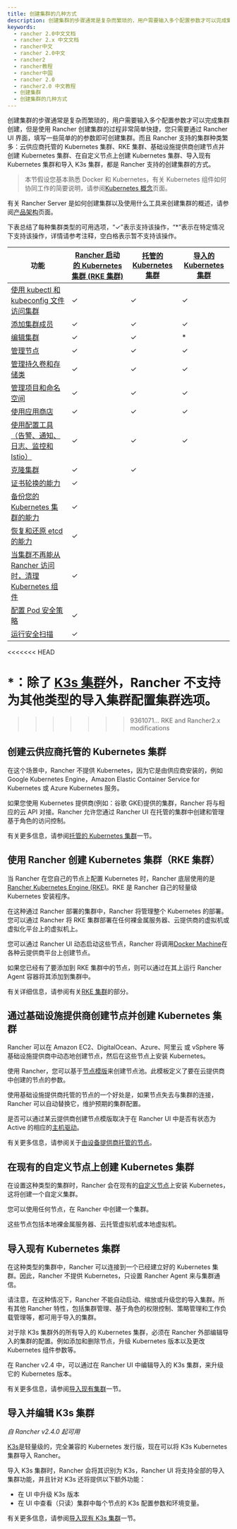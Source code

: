 ```yaml
---
title: 创建集群的几种方式
description: 创建集群的步骤通常是复杂而繁琐的，用户需要输入多个配置参数才可以完成集群创建。Rancher 创建集群的过程则非常简单快捷，您只需要通过 Rancher UI 界面，填写一些简单的的参数即可创建集群。而且 Rancher 支持的集群种类繁多，包括云供应商托管的 Kubernetes 集群、RKE 集群、基础设施提供商创建节点并创建 Kubernetes 集群、在自定义节点上创建 Kubernetes 集群、导入现有 Kubernetes 集群和导入 K3s 集群。
keywords:
  - rancher 2.0中文文档
  - rancher 2.x 中文文档
  - rancher中文
  - rancher 2.0中文
  - rancher2
  - rancher教程
  - rancher中国
  - rancher 2.0
  - rancher2.0 中文教程
  - 创建集群
  - 创建集群的几种方式
---
```


创建集群的步骤通常是复杂而繁琐的，用户需要输入多个配置参数才可以完成集群创建，但是使用 Rancher 创建集群的过程非常简单快捷，您只需要通过 Rancher UI 界面，填写一些简单的的参数即可创建集群。而且 Rancher 支持的集群种类繁多：云供应商托管的 Kubernetes 集群、RKE 集群、基础设施提供商创建节点并创建 Kubernetes 集群、在自定义节点上创建 Kubernetes 集群、导入现有 Kubernetes 集群和导入 K3s 集群，都是 Rancher 支持的创建集群的方式。

> 本节假设您基本熟悉 Docker 和 Kubernetes，有关 Kubernetes 组件如何协同工作的简要说明，请参阅[Kubernetes 概念](/docs/overview/concepts/_index)页面。

有关 Rancher Server 是如何创建集群以及使用什么工具来创建集群的概述，请参阅[产品架构](/docs/overview/architecture/_index)页面。

下表总结了每种集群类型的可用选项，“✓”表示支持该操作，“\*”表示在特定情况下支持该操作，详情请参考注释，空白格表示暂不支持该操作。

| 功能                                                                                                     | [Rancher 启动的 Kubernetes 集群 (RKE 集群)](/docs/cluster-provisioning/rke-clusters/_index) | [托管的 Kubernetes 集群](/docs/cluster-provisioning/hosted-kubernetes-clusters/_index) | [导入的 Kubernetes 集群](/docs/cluster-provisioning/imported-clusters/_index) |
| -------------------------------------------------------------------------------------------------------- | ------------------------------------------------------------------------------------------- | -------------------------------------------------------------------------------------- | ----------------------------------------------------------------------------- |
| [使用 kubectl 和 kubeconfig 文件访问集群](/docs/cluster-admin/cluster-access/kubectl/_index)             | ✓                                                                                           | ✓                                                                                      | ✓                                                                             |
| [添加集群成员](/docs/cluster-admin/cluster-access/cluster-members/_index)                                | ✓                                                                                           | ✓                                                                                      | ✓                                                                             |
| [编辑集群](/docs/cluster-admin/editing-clusters/_index)                                                  | ✓                                                                                           | ✓                                                                                      | \*                                                                            |
| [管理节点](/docs/cluster-admin/nodes/_index)                                                             | ✓                                                                                           | ✓                                                                                      | ✓                                                                             |
| [管理持久卷和存储类](/docs/cluster-admin/volumes-and-storage/_index)                                     | ✓                                                                                           | ✓                                                                                      | ✓                                                                             |
| [管理项目和命名空间](/docs/cluster-admin/projects-and-namespaces/_index)                                 | ✓                                                                                           | ✓                                                                                      | ✓                                                                             |
| [使用应用商店](/docs/catalog/_index)                                                                     | ✓                                                                                           | ✓                                                                                      | ✓                                                                             |
| [使用配置工具（告警、通知、日志、监控和 Istio）](#使用配置工具)                                          | ✓                                                                                           | ✓                                                                                      | ✓                                                                             |
| [克隆集群](/docs/cluster-admin/cloning-clusters/_index)                                                  | ✓                                                                                           | ✓                                                                                      |                                                                               |
| [证书轮换的能力](/docs/cluster-admin/certificate-rotation/_index)                                        | ✓                                                                                           |                                                                                        |                                                                               |
| [备份您的 Kubernetes 集群的能力](/docs/cluster-admin/backing-up-etcd/_index)                             | ✓                                                                                           |                                                                                        |                                                                               |
| [恢复和还原 etcd 的能力](/docs/cluster-admin/restoring-etcd/_index)                                      | ✓                                                                                           |                                                                                        |                                                                               |
| [当集群不再能从 Rancher 访问时，清理 Kubernetes 组件](/docs/cluster-admin/cleaning-cluster-nodes/_index) | ✓                                                                                           |                                                                                        |                                                                               |
| [配置 Pod 安全策略](/docs/cluster-admin/pod-security-policy/_index)                                      | ✓                                                                                           |                                                                                        |                                                                               |
| [运行安全扫描](/docs/security/security-scan/_index)                                                      | ✓                                                                                           |                                                                                        |                                                                               |

<<<<<<< HEAD

# \*：除了 [K3s 集群](/docs/cluster-provisioning/imported-clusters/_index#导入的-K3s-集群的其他功能)外，Rancher 不支持为其他类型的导入集群配置集群选项。

> > > > > > > 9361071... RKE and Rancher2.x modifications

## 创建云供应商托管的 Kubernetes 集群

在这个场景中，Rancher 不提供 Kubernetes，因为它是由供应商安装的，例如 Google Kubernetes Engine，Amazon Elastic Container Service for Kubernetes 或 Azure Kubernetes 服务。

如果您使用 Kubernetes 提供商(例如：谷歌 GKE)提供的集群，Rancher 将与相应的云 API 对接。Rancher 允许您通过 Rancher UI 在托管的集群中创建和管理基于角色的访问控制。

有关更多信息，请参阅[托管的 Kubernetes 集群](/docs/cluster-provisioning/hosted-kubernetes-clusters/_index)一节。

## 使用 Rancher 创建 Kubernetes 集群（RKE 集群）

当 Rancher 在您自己的节点上配置 Kubernetes 时，Rancher 底层使用的是[Rancher Kubernetes Engine (RKE)](https://rancher.com/docs/rke/latest/en/)。RKE 是 Rancher 自己的轻量级 Kubernetes 安装程序。

在这种通过 Rancher 部署的集群中，Rancher 将管理整个 Kubernetes 的部署。您可以通过 Rancher 将 RKE 集群部署在任何裸金属服务器、云提供商的虚拟机或虚拟化平台上的虚拟机上。

您可以通过 Rancher UI 动态启动这些节点，Rancher 将调用[Docker Machine](https://docs.docker.com/machine/)在各种云提供商平台上创建节点。

如果您已经有了要添加到 RKE 集群中的节点，则可以通过在其上运行 Rancher Agent 容器将其添加到集群中。

有关详细信息，请参阅有关[RKE 集群](/docs/cluster-provisioning/rke-clusters/_index)的部分。

## 通过基础设施提供商创建节点并创建 Kubernetes 集群

Rancher 可以在 Amazon EC2、DigitalOcean、Azure、阿里云 或 vSphere 等基础设施提供商中动态地创建节点，然后在这些节点上安装 Kubernetes。

使用 Rancher，您可以基于[节点模版](/docs/cluster-provisioning/rke-clusters/node-pools/_index)来创建节点池。此模板定义了要在云提供商中创建的节点的参数。

使用基础设施提供商托管的节点的一个好处是，如果节点失去与集群的连接，Rancher 可以自动替换它，维护预期的集群配置。

是否可以通过某云提供商创建节点模版取决于在 Rancher UI 中是否有状态为 Active 的相应的[主机驱动](/docs/cluster-provisioning/rke-clusters/node-pools/_index)。

有关更多信息，请参阅关于[由设备提供商托管的节点](/docs/cluster-provisioning/rke-clusters/node-pools/_index)。

## 在现有的自定义节点上创建 Kubernetes 集群

在设置这种类型的集群时，Rancher 会在现有的[自定义节点](/docs/cluster-provisioning/rke-clusters/custom-nodes/_index)上安装 Kubernetes，这将创建一个自定义集群。

您可以使用任何节点，在 Rancher 中创建一个集群。

这些节点包括本地裸金属服务器、云托管虚拟机或本地虚拟机。

## 导入现有 Kubernetes 集群

在这种类型的集群中，Rancher 可以连接到一个已经建立好的 Kubernetes 集群。因此，Rancher 不提供 Kubernetes，只设置 Rancher Agent 来与集群通信。

请注意，在这种情况下，Rancher 不能自动启动、缩放或升级您的导入集群。所有其他 Rancher 特性，包括集群管理、基于角色的权限控制、策略管理和工作负载管理等，都可用于导入的集群。

对于除 K3s 集群外的所有导入的 Kubernetes 集群，必须在 Rancher 外部编辑导入的集群的配置。例如添加和删除节点，升级 Kubernetes 版本以及更改 Kubernetes 组件参数等。

在 Rancher v2.4 中，可以通过在 Rancher UI 中编辑导入的 K3s 集群，来升级它的 Kubernetes 版本。

有关更多信息，请参阅[导入现有集群](/docs/cluster-provisioning/imported-clusters/_index)一节。

## 导入并编辑 K3s 集群

_自 Rancher v2.4.0 起可用_

[K3s](https://rancher.com/docs/k3s/latest/en/)是轻量级的，完全兼容的 Kubernetes 发行版，现在可以将 K3s Kubernetes 集群导入 Rancher。

导入 K3s 集群时，Rancher 会将其识别为 K3s，Rancher UI 将支持全部的导入集群功能，并且针对 K3s 还将提供以下额外功能：

- 在 UI 中升级 K3s 版本
- 在 UI 中查看（只读）集群中每个节点的 K3s 配置参数和环境变量。

有关更多信息，请参阅[导入现有 K3s 集群](/docs/cluster-provisioning/imported-clusters/_index)一节。
